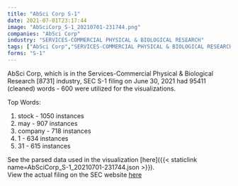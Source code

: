 ```yaml
---
title: "AbSci Corp S-1"
date: 2021-07-01T23:17:44
image: "AbSciCorp_S-1_20210701-231744.png"
companies: "AbSci Corp"
industry: "SERVICES-COMMERCIAL PHYSICAL & BIOLOGICAL RESEARCH"
tags: ["AbSci Corp","SERVICES-COMMERCIAL PHYSICAL & BIOLOGICAL RESEARCH","06-30-2021","S-1"]
forms: "S-1"
---
```

AbSci Corp, which is in the Services-Commercial Physical & Biological Research [8731] industry, SEC S-1 filing on June 30, 2021 had 95411 (cleaned) words - 600 were utilized for the visualizations.

Top Words:
1. stock - 1050 instances
2. may - 907 instances
3. company - 718 instances
4. 1 - 634 instances
5. 31 - 615 instances


See the parsed data used in the visualization [here]({{< staticlink name=AbSciCorp_S-1_20210701-231744.json >}}).  
View the actual filing on the SEC website [here](https://www.sec.gov/Archives/edgar/data/1672688/0001628280-21-013214.txt)